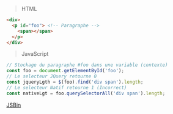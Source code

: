 > HTML
```html
<div>
  <p id="foo"> <!-- Paragraphe -->
    <span></span>
  </p>
</div>
```
> JavaScript
```js
// Stockage du paragraphe #foo dans une variable (contexte)
const foo = document.getElementById('foo');
// Le selecteur JQuery retourne 0
const jqueryLgth = $(foo).find('div span').length;
// Le selecteur Natif retourne 1 (Incorrect)
const nativeLgt = foo.querySelectorAll('div span').length;
```
[JSBin]

[JSBin]: http://jsbin.com/bovopi/edit?html,js,console
